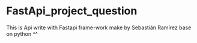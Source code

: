# FastApi_project_question


This is Api write with Fastapi frame-work make by Sebastián Ramírez base on python ^^
